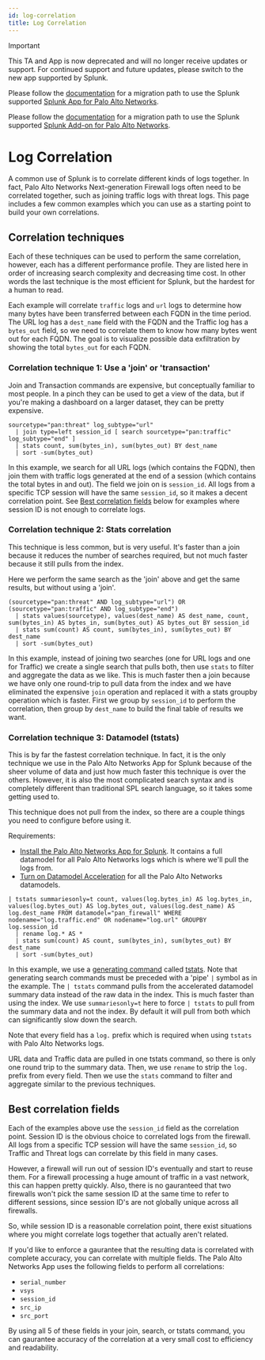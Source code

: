 ```yaml
---
id: log-correlation
title: Log Correlation
---
```

> [!IMPORTANT]
>This TA and App is now deprecated and will no longer receive updates or support. For continued support and future updates, please switch to the new app supported by Splunk.
>
>Please follow the [documentation](https://splunk.github.io/splunk-app-for-palo-alto-networks/Installationoverview/) for a migration path to use the Splunk supported
[Splunk App for Palo Alto Networks](https://splunkbase.splunk.com/app/7505).
>
>Please follow the [documentation](https://splunk.github.io/splunk-add-on-for-palo-alto-networks/MigrationPaths/) for a migration path to use the Splunk supported [Splunk Add-on for Palo Alto Networks](https://splunkbase.splunk.com/app/7523).

# Log Correlation

A common use of Splunk is to correlate different kinds of logs together. In fact, Palo Alto Networks Next-generation Firewall logs often need to be correlated together, such as joining traffic logs with threat logs. This page includes a few common examples which you can use as a starting point to build your own correlations.

## Correlation techniques

Each of these techniques can be used to perform the same correlation, however, each has a different performance profile. They are listed here in order of increasing search complexity and decreasing time cost. In other words the last technique is the most efficient for Splunk, but the hardest for a human to read.

Each example will correlate `traffic` logs and `url` logs to determine how many bytes have been transferred between each FQDN in the time period. The URL log has a `dest_name` field with the FQDN and the Traffic log has a `bytes_out` field, so we need to correlate them to know how many bytes went out for each FQDN. The goal is to visualize possible data exfiltration by showing the total `bytes_out` for each FQDN.

### Correlation technique 1: Use a 'join' or 'transaction'

Join and Transaction commands are expensive, but conceptually familiar to most people. In a pinch they can be used to get a  view of the data, but if you're making a dashboard on a larger dataset, they can be pretty expensive.

```
sourcetype="pan:threat" log_subtype="url"
  | join type=left session_id [ search sourcetype="pan:traffic" log_subtype="end" ]
  | stats count, sum(bytes_in), sum(bytes_out) BY dest_name
  | sort -sum(bytes_out)
```

In this example, we search for all URL logs \(which contains the FQDN\), then join them with traffic logs generated at the end of a session \(which contains the total bytes in and out\). The field we join on is `session_id`. All logs from a specific TCP session will have the same `session_id`, so it makes a decent correlation point.  See [Best correlation fields](#best-correlation-fields) below for examples where session ID is not enough to correlate logs.

### Correlation technique 2: Stats correlation

This technique is less common, but is very useful. It's faster than a join because it reduces the number of searches required, but not much faster because it still pulls from the index.

Here we perform the same search as the 'join' above and get the same results, but without using a 'join'.

```
(sourcetype="pan:threat" AND log_subtype="url") OR (sourcetype="pan:traffic" AND log_subtype="end")
  | stats values(sourcetype), values(dest_name) AS dest_name, count, sum(bytes_in) AS bytes_in, sum(bytes_out) AS bytes_out BY session_id
  | stats sum(count) AS count, sum(bytes_in), sum(bytes_out) BY dest_name
  | sort -sum(bytes_out)
```

In this example, instead of joining two searches \(one for URL logs and one for Traffic\) we create a single search that pulls both, then use `stats` to filter and aggregate the data as we like.  This is much faster then a join because we have only one round-trip to pull data from the index and we have eliminated the expensive `join` operation and replaced it with a stats groupby operation which is faster. First we group by `session_id` to perform the correlation, then group by `dest_name` to build the final table of results we want.

### Correlation technique 3: Datamodel \(tstats\)

This is by far the fastest correlation technique. In fact, it is the only technique we use in the Palo Alto Networks App for Splunk because of the sheer volume of data and just how much faster this technique is over the others. However, it is also the most complicated search syntax and is completely different than traditional SPL search language, so it takes some getting used to.

This technique does not pull from the index, so there are a couple things you need to configure before using it.

Requirements:

* [Install the Palo Alto Networks App for Splunk](../installation). It contains a full datamodel for all Palo Alto Networks logs which is where we'll pull the logs from.
* [Turn on Datamodel Acceleration](../installation#enable-datamodel-acceleration) for all the Palo Alto Networks datamodels.

```
| tstats summariesonly=t count, values(log.bytes_in) AS log.bytes_in, values(log.bytes_out) AS log.bytes_out, values(log.dest_name) AS log.dest_name FROM datamodel="pan_firewall" WHERE nodename="log.traffic.end" OR nodename="log.url" GROUPBY log.session_id
  | rename log.* AS *
  | stats sum(count) AS count, sum(bytes_in), sum(bytes_out) BY dest_name
  | sort -sum(bytes_out)
```

In this example, we use a [generating command](https://docs.splunk.com/Splexicon:Generatingcommand) called [tstats](https://docs.splunk.com/Documentation/Splunk/latest/SearchReference/Tstats). Note that generating search commands must be preceded with a 'pipe' `|` symbol as in the example. The `| tstats` command pulls from the accelerated datamodel summary data instead of the raw data in the index. This is much faster than using the index. We use `summariesonly=t` here to force `| tstats` to pull from the summary data and not the index. By default it will pull from both which can significantly slow down the search.

Note that every field has a `log.` prefix which is required when using `tstats` with Palo Alto Networks logs.

URL data and Traffic data are pulled in one tstats command, so there is only one round trip to the summary data. Then, we use `rename` to strip the `log.` prefix from every field. Then we use the `stats` command to filter and aggregate similar to the previous techniques.

## Best correlation fields

Each of the examples above use the `session_id` field as the correlation point. Session ID is the obvious choice to correlated logs from the firewall. All logs from a specific TCP session will have the same `session_id`, so Traffic and Threat logs can correlate by this field in many cases.

However, a firewall will run out of session ID's eventually and start to reuse them. For a firewall processing a huge amount of traffic in a vast network, this can happen pretty quickly. Also, there is no gauranteed that two firewalls won't pick the same session ID at the same time to refer to different sessions, since session ID's are not globally unique across all firewalls.

So, while session ID is a reasonable correlation point, there exist situations where you might correlate logs together that actually aren't related.

If you'd like to enforce a gaurantee that the resulting data is correlated with complete accuracy, you can correlate with multiple fields. The Palo Alto Networks App uses the following fields to perform all correlations:

* `serial_number`
* `vsys`
* `session_id`
* `src_ip`
* `src_port`

By using all 5 of these fields in your join, search, or tstats command, you can gaurantee accuracy of the correlation at a very small cost to efficiency and readability.


